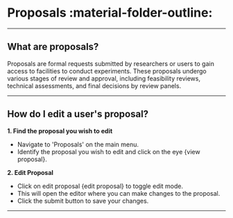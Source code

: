 # Proposals :material-folder-outline:

_________________________________________________________________________________________________________

## What are proposals?

Proposals are formal requests submitted by researchers or users to gain access to facilities to conduct experiments. These proposals undergo various stages of review and approval, including feasibility reviews, technical assessments, and final decisions by review panels.

_________________________________________________________________________________________________________

## How do I edit a user's proposal?

**1. Find the proposal you wish to edit**

* Navigate to 'Proposals' on the main menu.
* Identify the proposal you wish to edit and click on the eye {view proposal}.

**2. Edit Proposal** 

* Click on edit proposal {edit proposal} to toggle edit mode.
* This will open the editor where you can make changes to the proposal.
* Click the submit button to save your changes.

_________________________________________________________________________________________________________
